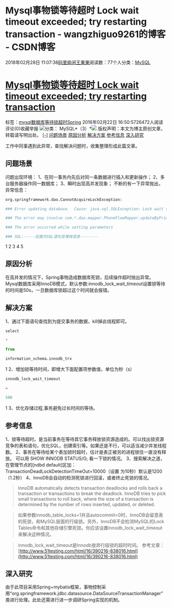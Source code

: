 
# Mysql事物锁等待超时 Lock wait timeout exceeded; try restarting transaction - wangzhiguo9261的博客 - CSDN博客


2018年02月28日 11:07:38[码里偷闲王果果](https://me.csdn.net/wangzhiguo9261)阅读数：77个人分类：[MySQL](https://blog.csdn.net/wangzhiguo9261/article/category/7454395)



# [Mysql事物锁等待超时 Lock wait timeout exceeded; try restarting transaction](http://blog.csdn.net/wo541075754/article/details/50717842)
标签：[mysql](http://so.csdn.net/so/search/s.do?q=mysql&t=blog)[数据库](http://so.csdn.net/so/search/s.do?q=%E6%95%B0%E6%8D%AE%E5%BA%93&t=blog)[等待锁超时](http://so.csdn.net/so/search/s.do?q=%E7%AD%89%E5%BE%85%E9%94%81%E8%B6%85%E6%97%B6&t=blog)[Spring](http://so.csdn.net/so/search/s.do?q=Spring&t=blog)
2016年02月22日 16:50:5726472人阅读评论(0)收藏举报
![](http://csdnimg.cn/release/phoenix/images/category_icon.jpg)分类：
MySQL*（3）*![](http://csdnimg.cn/release/phoenix/images/arrow_triangle%20_down.jpg)
版权声明：本文为博主原创文章，转载请写明出处。
[[-]](http://csdnimg.cn/release/phoenix/#)
[问题场景](http://blog.csdn.net/wo541075754/article/details/50717842#t0)
[原因分析](http://blog.csdn.net/wo541075754/article/details/50717842#t1)
[解决方案](http://blog.csdn.net/wo541075754/article/details/50717842#t2)
[参考信息](http://blog.csdn.net/wo541075754/article/details/50717842#t3)
[深入研究](http://blog.csdn.net/wo541075754/article/details/50717842#t4)






工作中同事遇到此异常，查找解决问题时，收集整理形成此篇文章。
## 问题场景
问题出现环境：
1、在同一事务内先后对同一条数据进行插入和更新操作；
2、多台服务器操作同一数据库；
3、瞬时出现高并发现象；
不断的有一下异常抛出，异常信息：
```python
org.springframework.dao.CannotAcquireLockException:
```
```python
### Error updating database.  Cause: java.sql.SQLException: Lock wait timeout exceeded; try restarting transaction
```
```python
### The error may involve com.*.dao.mapper.PhoneFlowMapper.updateByPrimaryKeySelective-Inline
```
```python
### The error occurred while setting parameters
```
```python
### SQL:-----后面为SQL语句及堆栈信息--------
```
1
2
3
4
5
## 原因分析
在高并发的情况下，Spring事物造成数据库死锁，后续操作超时抛出异常。
Mysql数据库采用InnoDB模式，默认参数:innodb_lock_wait_timeout设置锁等待的时间是50s，一旦数据库锁超过这个时间就会报错。
## 解决方案
1、通过下面语句查找到为提交事务的数据，kill掉此线程即可。
```python
select
```
```python
*
```
```python
from
```
```python
information_schema.innodb_trx
```
1
2、增加锁等待时间，即增大下面配置项参数值，单位为秒（s）
```python
innodb_lock_wait_timeout
```
```python
=
```
```python
500
```
1
3、优化存储过程,事务避免过长时间的等待。
## 参考信息
1、锁等待超时。是当前事务在等待其它事务释放锁资源造成的。可以找出锁资源竞争的表和语句，优化SQL，创建索引等。如果还是不行，可以适当减少并发线程数。
2、事务在等待给某个表加锁时超时，估计是表正被另的进程锁住一直没有释放。
可以用 SHOW INNODB STATUS/G; 看一下锁的情况。
3、搜索解决之道，在管理节点的[ndbd default]区加：
TransactionDeadLockDetectionTimeOut=10000（设置 为10秒）默认是1200（1.2秒）
4、InnoDB会自动的检测死锁进行回滚，或者终止死锁的情况。
> InnoDB automatically detects transaction deadlocks and rolls back a transaction or transactions to break the deadlock. InnoDB tries to pick small transactions to roll back, where the size of a transaction is determined by the number of rows inserted, updated, or deleted.

> 如果参数innodb_table_locks=1并且autocommit=0时，InnoDB会留意表的死锁，和MySQL层面的行级锁。另外，InnoDB不会检测MySQL的Lock Tables命令和其他存储引擎死锁。你应该设置innodb_lock_wait_timeout来解决这种情况。

> innodb_lock_wait_timeout是Innodb放弃行级锁的超时时间。
参考文章：[http://www.51testing.com/html/16/390216-838016.html](http://www.51testing.com/html/16/390216-838016.html)
## 深入研究
由于此项目采用Spring+mybatis框架，事物控制采用“org.springframework.jdbc.datasource.DataSourceTransactionManager”类进行处理。此处还需进行进一步调研Spring实现的机制。


